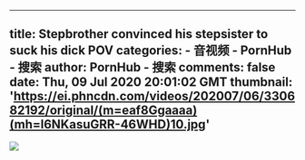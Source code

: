 
---
title: Stepbrother convinced his stepsister to suck his dick POV
categories: 
    - 音视频
    - PornHub - 搜索
author: PornHub - 搜索
comments: false
date: Thu, 09 Jul 2020 20:01:02 GMT
thumbnail: 'https://ei.phncdn.com/videos/202007/06/330682192/original/(m=eaf8Ggaaaa)(mh=l6NKasuGRR-46WHD)10.jpg'
---

<div>   
<img src="https://ei.phncdn.com/videos/202007/06/330682192/original/(m=eaf8Ggaaaa)(mh=l6NKasuGRR-46WHD)10.jpg" referrerpolicy="no-referrer">  
</div>
            